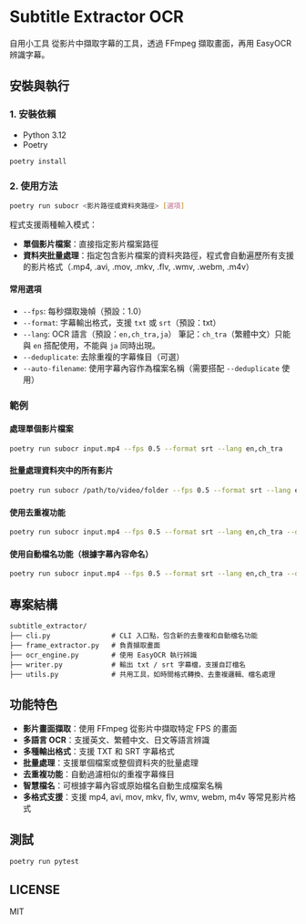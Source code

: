 # Subtitle Extractor OCR

自用小工具
從影片中擷取字幕的工具，透過 FFmpeg 擷取畫面，再用 EasyOCR 辨識字幕。

## 安裝與執行

### 1. 安裝依賴

- Python 3.12
- Poetry

```bash
poetry install
```

### 2. 使用方法

```bash
poetry run subocr <影片路徑或資料夾路徑> [選項]
```

程式支援兩種輸入模式：
- **單個影片檔案**：直接指定影片檔案路徑
- **資料夾批量處理**：指定包含影片檔案的資料夾路徑，程式會自動遍歷所有支援的影片格式（.mp4, .avi, .mov, .mkv, .flv, .wmv, .webm, .m4v）

#### 常用選項

- `--fps`: 每秒擷取幾幀（預設：1.0）
- `--format`: 字幕輸出格式，支援 `txt` 或 `srt`（預設：txt）
- `--lang`: OCR 語言（預設：`en,ch_tra,ja`）
  筆記：`ch_tra`（繁體中文）只能與 `en` 搭配使用，不能與 `ja` 同時出現。
- `--deduplicate`: 去除重複的字幕條目（可選）
- `--auto-filename`: 使用字幕內容作為檔案名稱（需要搭配 `--deduplicate` 使用）

### 範例

#### 處理單個影片檔案
```bash
poetry run subocr input.mp4 --fps 0.5 --format srt --lang en,ch_tra
```

#### 批量處理資料夾中的所有影片
```bash
poetry run subocr /path/to/video/folder --fps 0.5 --format srt --lang en,ch_tra --deduplicate
```

#### 使用去重複功能
```bash
poetry run subocr input.mp4 --fps 0.5 --format srt --lang en,ch_tra --deduplicate
```

#### 使用自動檔名功能（根據字幕內容命名）
```bash
poetry run subocr input.mp4 --fps 0.5 --format srt --lang en,ch_tra --deduplicate --auto-filename
```

## 專案結構

```tree
subtitle_extractor/
├── cli.py               # CLI 入口點，包含新的去重複和自動檔名功能
├── frame_extractor.py   # 負責擷取畫面
├── ocr_engine.py        # 使用 EasyOCR 執行辨識
├── writer.py            # 輸出 txt / srt 字幕檔，支援自訂檔名
├── utils.py             # 共用工具，如時間格式轉換、去重複邏輯、檔名處理
```

## 功能特色

- **影片畫面擷取**：使用 FFmpeg 從影片中擷取特定 FPS 的畫面
- **多語言 OCR**：支援英文、繁體中文、日文等語言辨識
- **多種輸出格式**：支援 TXT 和 SRT 字幕格式
- **批量處理**：支援單個檔案或整個資料夾的批量處理
- **去重複功能**：自動過濾相似的重複字幕條目
- **智慧檔名**：可根據字幕內容或原始檔名自動生成檔案名稱
- **多格式支援**：支援 mp4, avi, mov, mkv, flv, wmv, webm, m4v 等常見影片格式

## 測試

```bash
poetry run pytest
```

## LICENSE

MIT
